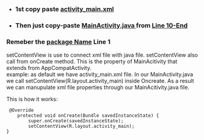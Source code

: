 
- ### 1st copy paste [activity_main.xml ](https://github.com/yeasin50/AssetsFor_/blob/master/PC_F/QUiz2/activity_main.xml) 
- ### Then just copy-paste [MainActivity.java ](https://github.com/yeasin50/AssetsFor_/blob/8c600f2c6ade48593708a30ee57fe0d809c3a667/PC_F/QUiz2/MainActivity.java) from [Line 10-End](https://github.com/yeasin50/AssetsFor_/blob/8c600f2c6ade48593708a30ee57fe0d809c3a667/PC_F/QUiz2/MainActivity.java#L10-L41) 

### Remeber the [package Name](https://github.com/yeasin50/AssetsFor_/blob/8c600f2c6ade48593708a30ee57fe0d809c3a667/PC_F/QUiz2/MainActivity.java#L1) Line 1
 
setContentView is use to connect xml file with java file. setContentView also call from onCreate method. This is the property of MainAcitivity that extends from AppCompatActivity.
</br>example: 
as default we have activity_main.xml file. In our MainActivity.java we call setContentView(R.layout.activity_main) inside Oncreate. As a result we can manupulate xml file properties through our MainAcitivity.java file.   

This is how it works:
~~~
 @Override
    protected void onCreate(Bundle savedInstanceState) {
        super.onCreate(savedInstanceState);
        setContentView(R.layout.activity_main);
}
~~~
